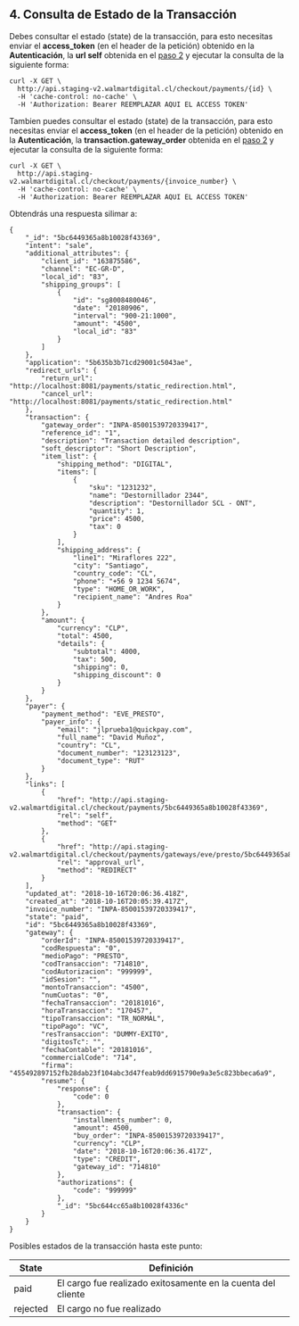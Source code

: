 ## 4. Consulta de Estado de la Transacción

Debes consultar el estado (state) de la transacción, para esto necesitas enviar el **access_token** (en el header de la petición) obtenido en la **Autenticación**, la **url self** obtenida en el [paso 2](intencion-de-pago-wp.md) y ejecutar la consulta de la siguiente forma:

```
curl -X GET \
  http://api.staging-v2.walmartdigital.cl/checkout/payments/{id} \
  -H 'cache-control: no-cache' \
  -H 'Authorization: Bearer REEMPLAZAR AQUI EL ACCESS TOKEN'
```

Tambien puedes consultar el estado (state) de la transacción, para esto necesitas enviar el **access_token** (en el header de la petición) obtenido en la **Autenticación**, la **transaction.gateway_order** obtenida en el [paso 2](intencion-de-pago-wp.md) y ejecutar la consulta de la siguiente forma:

```
curl -X GET \
  http://api.staging-v2.walmartdigital.cl/checkout/payments/{invoice_number} \
  -H 'cache-control: no-cache' \
  -H 'Authorization: Bearer REEMPLAZAR AQUI EL ACCESS TOKEN'
```


Obtendrás una respuesta silimar a:

```
{
    "_id": "5bc6449365a8b10028f43369",
    "intent": "sale",
    "additional_attributes": {
        "client_id": "163875586",
        "channel": "EC-GR-D",
        "local_id": "83",
        "shipping_groups": [
            {
                "id": "sg8008480046",
                "date": "20180906",
                "interval": "900-21:1000",
                "amount": "4500",
                "local_id": "83"
            }
        ]
    },
    "application": "5b635b3b71cd29001c5043ae",
    "redirect_urls": {
        "return_url": "http://localhost:8081/payments/static_redirection.html",
        "cancel_url": "http://localhost:8081/payments/static_redirection.html"
    },
    "transaction": {
        "gateway_order": "INPA-85001539720339417",
        "reference_id": "1",
        "description": "Transaction detailed description",
        "soft_descriptor": "Short Description",
        "item_list": {
            "shipping_method": "DIGITAL",
            "items": [
                {
                    "sku": "1231232",
                    "name": "Destornillador 2344",
                    "description": "Destornillador SCL - ONT",
                    "quantity": 1,
                    "price": 4500,
                    "tax": 0
                }
            ],
            "shipping_address": {
                "line1": "Miraflores 222",
                "city": "Santiago",
                "country_code": "CL",
                "phone": "+56 9 1234 5674",
                "type": "HOME_OR_WORK",
                "recipient_name": "Andres Roa"
            }
        },
        "amount": {
            "currency": "CLP",
            "total": 4500,
            "details": {
                "subtotal": 4000,
                "tax": 500,
                "shipping": 0,
                "shipping_discount": 0
            }
        }
    },
    "payer": {
        "payment_method": "EVE_PRESTO",
        "payer_info": {
            "email": "jlprueba1@quickpay.com",
            "full_name": "David Muñoz",
            "country": "CL",
            "document_number": "123123123",
            "document_type": "RUT"
        }
    },
    "links": [
        {
            "href": "http://api.staging-v2.walmartdigital.cl/checkout/payments/5bc6449365a8b10028f43369",
            "rel": "self",
            "method": "GET"
        },
        {
            "href": "http://api.staging-v2.walmartdigital.cl/checkout/payments/gateways/eve/presto/5bc6449365a8b10028f43369/pay",
            "rel": "approval_url",
            "method": "REDIRECT"
        }
    ],
    "updated_at": "2018-10-16T20:06:36.418Z",
    "created_at": "2018-10-16T20:05:39.417Z",
    "invoice_number": "INPA-85001539720339417",
    "state": "paid",
    "id": "5bc6449365a8b10028f43369",
    "gateway": {
        "orderId": "INPA-85001539720339417",
        "codRespuesta": "0",
        "medioPago": "PRESTO",
        "codTransaccion": "714810",
        "codAutorizacion": "999999",
        "idSesion": "",
        "montoTransaccion": "4500",
        "numCuotas": "0",
        "fechaTransaccion": "20181016",
        "horaTransaccion": "170457",
        "tipoTransaccion": "TR_NORMAL",
        "tipoPago": "VC",
        "resTransaccion": "DUMMY-EXITO",
        "digitosTc": "",
        "fechaContable": "20181016",
        "commercialCode": "714",
        "firma": "455492897152fb28dab23f104abc3d47feab9dd6915790e9a3e5c823bbeca6a9",
        "resume": {
            "response": {
                "code": 0
            },
            "transaction": {
                "installments_number": 0,
                "amount": 4500,
                "buy_order": "INPA-85001539720339417",
                "currency": "CLP",
                "date": "2018-10-16T20:06:36.417Z",
                "type": "CREDIT",
                "gateway_id": "714810"
            },
            "authorizations": {
                "code": "999999"
            },
            "_id": "5bc644cc65a8b10028f4336c"
        }
    }
}
```
Posibles estados de la transacción hasta este punto:
  
| State    | Definición                               |
| -------- | ---------------------------------------- |
| paid     | El cargo fue realizado exitosamente en la cuenta del cliente |
| rejected | El cargo no fue realizado |


